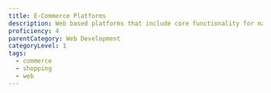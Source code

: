 ```yaml
---
title: E-Commerce Platforms
description: Web based platforms that include core functionality for navigation, shopping cart, checkout, shipping and handling, and taxes and some level of integration to an order management system (OMS), an enterprise resource planning (ERP) system, or a warehouse management system (WMS).
proficiency: 4
parentCategory: Web Development 
categoryLevel: 1
tags:
  - commerce
  - shopping
  - web
---
```

